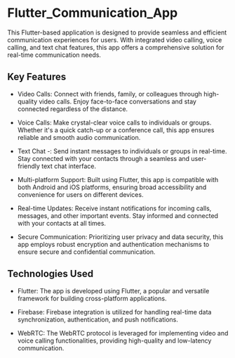 # Flutter_Communication_App
This Flutter-based application is designed to provide seamless and efficient communication experiences for users. With integrated video calling, voice calling, and text chat features, this app offers a comprehensive solution for real-time communication needs.

## Key Features
- Video Calls: Connect with friends, family, or colleagues through high-quality video calls. Enjoy face-to-face conversations and stay connected regardless of the distance.

- Voice Calls: Make crystal-clear voice calls to individuals or groups. Whether it's a quick catch-up or a conference call, this app ensures reliable and smooth audio communication.

- Text Chat -: Send instant messages to individuals or groups in real-time. Stay connected with your contacts through a seamless and user-friendly text chat interface.

- Multi-platform Support: Built using Flutter, this app is compatible with both Android and iOS platforms, ensuring broad accessibility and convenience for users on different devices.

- Real-time Updates: Receive instant notifications for incoming calls, messages, and other important events. Stay informed and connected with your contacts at all times.

- Secure Communication: Prioritizing user privacy and data security, this app employs robust encryption and authentication mechanisms to ensure secure and confidential communication.

## Technologies Used
- Flutter: The app is developed using Flutter, a popular and versatile framework for building cross-platform applications.

- Firebase: Firebase integration is utilized for handling real-time data synchronization, authentication, and push notifications.

- WebRTC: The WebRTC protocol is leveraged for implementing video and voice calling functionalities, providing high-quality and low-latency communication.

